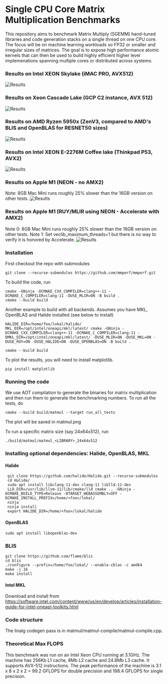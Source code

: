 # Single CPU Core Matrix Multiplication Benchmarks

This repository aims to benchmark Matrix Multiply (SGEMM) hand-tuned libraries and code generation stacks on a single thread on one CPU core. The focus will be on machine learning workloads so FP32 or smaller and irregular sizes of matrices. The goal is to expose high performance atomic kernels that can then be used to build highly efficient higher level implemenations spanning multiple cores or distributed across systems. 


### Results on Intel XEON Skylake (iMAC PRO, AVX512)
![Results](https://github.com/mmperf/mmperf/raw/main/official_results/skylake-avx512/2021-01-31_19-11-51-528540/matmul.png)

### Results on Xeon Cascade Lake (GCP C2 instance, AVX 512)
![Results](https://github.com/mmperf/mmperf/raw/main/official_results/znver2/2021-01-29_16-16-24-502902/matmul.png)


### Results on AMD Ryzen 5950x (ZenV3, compared to AMD's BLIS and OpenBLAS for RESNET50 sizes)
![Results](https://github.com/mmperf/mmperf/raw/main/official_results/cascadelake/2021-01-31_15-47-19-968148/matmul.png)

### Results on Intel XEON E-2276M Coffee lake (Thinkpad P53, AVX2)
![Results](https://github.com/mmperf/mmperf/raw/main/official_results/haswell/2021-01-26_16-42-20/matmul.png)

### Results on Apple M1 (NEON - no AMX2)
Note: 8GB Mac Mini runs roughly 25% slower than the 16GB version on other tests.
![Results](https://github.com/mmperf/mmperf/raw/main/official_results/apple-a13/2021-01-26_15-39-08/matmul.png)

### Results on Apple M1 (RUY/MLIR using NEON - Accelerate with AMX2)
Note 0: 8GB Mac Mini runs roughly 25% slower than the 16GB version on other tests.
Note 1: Set veclib_maximum_threads=1 but there is no way to verify it is honored by Accelerate. 
![Results](https://github.com/mmperf/mmperf/raw/main/official_results/apple-a13/2021-01-26_18-33-13/matmul.png)

### Installation
First checkout the repo with submodules

```
git clone --recurse-submodules https://github.com/mmperf/mmperf.git
```

To build the code, run

```
cmake -GNinja -DCMAKE_CXX_COMPILER=clang++-11 -DCMAKE_C_COMPILER=clang-11 -DUSE_MLIR=ON -B build .
cmake --build build
```

Another example to build with all backends. Assumes you have MKL, OpenBLAS and Halide installed (see below to install)

```
HALIDE_DIR=/home/foo/lokal/halide/ MKL_DIR=/opt/intel/oneapi/mkl/latest/ cmake -GNinja -DCMAKE_CXX_COMPILER=clang++-11 -DCMAKE_C_COMPILER=clang-11 -DMKL_DIR=/opt/intel/oneapi/mkl/latest/ -DUSE_MLIR=ON -DUSE_MKL=ON -DUSE_RUY=ON -DUSE_HALIDE=ON -DUSE_OPENBLAS=ON -B build .

cmake --build build
```

To plot the results, you will need to install matplotlib.

```
pip install matplotlib
```

### Running the code

We use AOT compilation to generate the binaries for matrix multiplication
and then run them to generate the benchmarking numbers. To run all the tests, do

```
cmake --build build/matmul --target run_all_tests
```

The plot will be saved in matmul.png 

To run a specific matrix size (say 24x64x512), run

```
./build/matmul/matmul_<LIBRARY>_24x64x512
```

### Installing optional dependencies: Halide, OpenBLAS, MKL

#### Halide
```
 git clone https://github.com/halide/Halide.git --recurse-submodules
 cd Halide/
 sudo apt install libclang-11-dev clang-11 liblld-11-dev
 LLD_DIR=/usr/lib/llvm-11/lib/cmake/lld cmake .. -GNinja -DCMAKE_BUILD_TYPE=Release -DTARGET_WEBASSEMBLY=OFF -DCMAKE_INSTALL_PREFIX=/home/<foo>/lokal/
 ninja
 ninja install
 export HALIDE_DIR=/home/<foo>/lokal/halide
```

#### OpenBLAS
```
sudo apt install libopenblas-dev
```

### BLIS
```
git clone https://github.com/flame/blis
cd blis
./configure --prefix=/home/foo/lokal/ --enable-cblas -c amd64
make -j 16
make install
```

#### Intel MKL
Download and install from https://software.intel.com/content/www/us/en/develop/articles/installation-guide-for-intel-oneapi-toolkits.html

### Code structure

The linalg codegen pass is in matmul/matmul-compile/matmul-compile.cpp.

### Theoretical Max FLOPS 

This benchmark was run on an Intel Xeon CPU running at 3.1GHz. The machine has 256Kb L1 cache, 8Mb L2 cache and 24.8Mb L3 cache.
It supports AVX-512 instructions. The peak performance of the machine is 3.1 x 8 x 2 x 2 = 99.2 GFLOPS for double precision
and 198.4 GFLOPS for single precision.

